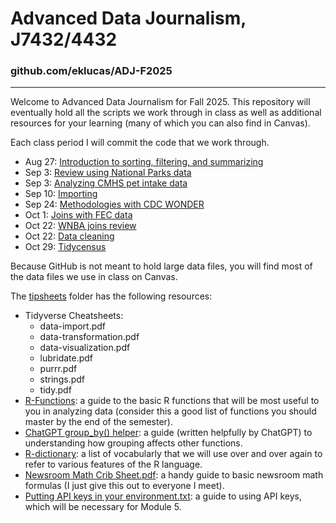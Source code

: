 # Advanced Data Journalism, J7432/4432
### github.com/eklucas/ADJ-F2025
________
 
Welcome to Advanced Data Journalism for Fall 2025. This repository will eventually hold all the scripts we work through in class as well as additional resources for your learning (many of which you can also find in Canvas). 

Each class period I will commit the code that we work through.

-    Aug 27: [Introduction to sorting, filtering, and summarizing](https://eklucas.github.io/ADJ-F2025/scripts/day-one-r-notebook.html)
-	 Sep 3: [Review using National Parks data](https://eklucas.github.io/ADJ-F2025/scripts/nps-review.html)
-    Sep 3: [Analyzing CMHS pet intake data](https://eklucas.github.io/ADJ-F2025/scripts/practice-CMHS-pets.html)
-    Sep 10: [Importing](https://eklucas.github.io/ADJ-F2025/scripts/importing-in-class.html)
-    Sep 24: [Methodologies with CDC WONDER](https://eklucas.github.io/ADJ-F2025/scripts/cdc-wonder.html)
-    Oct 1: [Joins with FEC data](https://eklucas.github.io/ADJ-F2025/scripts/joins-in-class.html)
-    Oct 22: [WNBA joins review](https://eklucas.github.io/ADJ-F2025/scripts/wnba-joins-review.html)
-    Oct 22: [Data cleaning](https://eklucas.github.io/ADJ-F2025/scripts/data-cleaning-in-class.html)
-    Oct 29: [Tidycensus](https://eklucas.github.io/ADJ-F2025/scripts/tidycensus-in-class.html)


Because GitHub is not meant to hold large data files, you will find most of the data files we use in class on Canvas. 

The [tipsheets](/tipsheets) folder has the following resources: 
-   Tidyverse Cheatsheets: 
	- data-import.pdf
	- data-transformation.pdf
	- data-visualization.pdf
	- lubridate.pdf
	- purrr.pdf
	- strings.pdf
	- tidy.pdf
-   [R-Functions](https://eklucas.github.io/ADJ-F2025/tipsheets/R-Functions.html): a guide to the basic R functions that will be most useful to you in analyzing data (consider this a good list of functions you should master by the end of the semester).
-   [ChatGPT group_by() helper](https://github.com/eklucas/ADJ-F2025/blob/main/tipsheets/ChatGPT%20group_by%20helper.pdf): a guide (written helpfully by ChatGPT) to understanding how grouping affects other functions.
-   [R-dictionary](https://eklucas.github.io/ADJ-F2025/tipsheets/R-dictionary.html): a list of vocabularly that we will use over and over again to refer to various features of the R language.
-   [Newsroom Math Crib Sheet.pdf](https://github.com/eklucas/ADJ-F2025/blob/main/tipsheets/Newsroom%20Math%20Crib%20Sheet.pdf): a handy guide to basic newsroom math formulas (I just give this out to everyone I meet).
-   [Putting API keys in your environment.txt](https://github.com/eklucas/ADJ-F2025/blob/main/tipsheets/Putting%20API%20keys%20in%20your%20environment.txt): a guide to using API keys, which will be necessary for Module 5.
